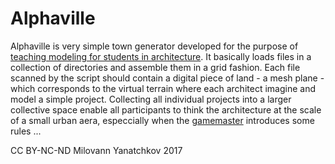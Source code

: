 # Alphaville

Alphaville is very simple town generator developed for the purpose of [teaching modeling for students in architecture](http://codeatlas.cc/dessin). It basically loads files in a collection of directories and assemble them in a grid fashion. Each file scanned by the script should contain a digital piece of land - a mesh plane - which corresponds to the virtual terrain where each architect imagine and model a simple project. Collecting all individual projects into a larger collective space enable all participants to think the architecture at the scale of a small urban aera, especcially when the [gamemaster](https://en.wikipedia.org/wiki/Gamemaster) introduces some rules ...

CC BY-NC-ND Milovann Yanatchkov 2017
